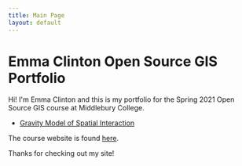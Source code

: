 ```yaml
---
title: Main Page
layout: default
---
```

# Emma Clinton Open Source GIS Portfolio
Hi! I'm Emma Clinton and this is my portfolio for the Spring 2021 Open Source GIS course at Middlebury College. 

- [Gravity Model of Spatial Interaction](gravity/gravity.md)

The course website is found [here](https://gis4dev.github.io).

Thanks for checking out my site! 
